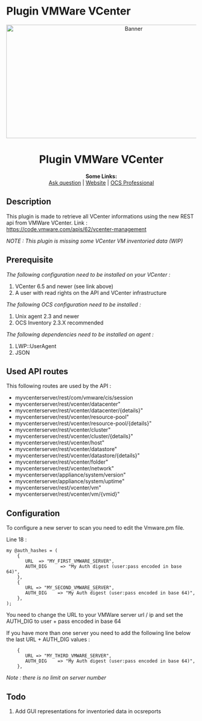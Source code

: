 # Plugin VMWare VCenter

<p align="center">
  <img src="https://cdn.ocsinventory-ng.org/common/banners/banner660px.png" height=300 width=660 alt="Banner">
</p>

<h1 align="center">Plugin VMWare VCenter</h1>
<p align="center">
  <b>Some Links:</b><br>
  <a href="http://ask.ocsinventory-ng.org">Ask question</a> |
  <a href="https://www.ocsinventory-ng.org/?utm_source=github-ocs">Website</a> |
  <a href="https://www.ocsinventory-ng.org/en/#ocs-pro-en">OCS Professional</a>
</p>

## Description

This plugin is made to retrieve all VCenter informations using the new REST api from VMWare VCenter.
Link : https://code.vmware.com/apis/62/vcenter-management

*NOTE : This plugin is missing some VCenter VM inventoried data (WIP)*

## Prerequisite

*The following configuration need to be installed on your VCenter :*
1. VCenter 6.5 and newer (see link above)
2. A user with read rights on the API and VCenter infrastructure

*The following OCS configuration need to be installed :*
1. Unix agent 2.3 and newer
2. OCS Inventory 2.3.X recommended

*The following dependencies need to be installed on agent :*
1. LWP::UserAgent
2. JSON

## Used API routes

This following routes are used by the API :
- myvcenterserver/rest/com/vmware/cis/session
- myvcenterserver/rest/vcenter/datacenter"
- myvcenterserver/rest/vcenter/datacenter/{details}"
- myvcenterserver/rest/vcenter/resource-pool"
- myvcenterserver/rest/vcenter/resource-pool/{details}"
- myvcenterserver/rest/vcenter/cluster"
- myvcenterserver/rest/vcenter/cluster/{details}"
- myvcenterserver/rest/vcenter/host"
- myvcenterserver/rest/vcenter/datastore"
- myvcenterserver/rest/vcenter/datastore/{details}"
- myvcenterserver/rest/vcenter/folder"
- myvcenterserver/rest/vcenter/network"
- myvcenterserver/appliance/system/version"
- myvcenterserver/appliance/system/uptime"
- myvcenterserver/rest/vcenter/vm"
- myvcenterserver/rest/vcenter/vm/{vmid}"

## Configuration

To configure a new server to scan you need to edit the Vmware.pm file.

Line 18 :  
```
my @auth_hashes = (
    {
       URL  => "MY_FIRST_VMWARE_SERVER",
       AUTH_DIG     => "My Auth digest (user:pass encoded in base 64)",
    },
    {
       URL => "MY_SECOND_VMWARE_SERVER",
       AUTH_DIG    => "My Auth digest (user:pass encoded in base 64)",
    },
);
```

You need to change the URL to your VMWare server url / ip and set the AUTH_DIG to user + pass encoded in base 64

If you have more than one server you need to add the following line below the last URL + AUTH_DIG values :

```
    {
       URL => "MY_THIRD_VMWARE_SERVER",
       AUTH_DIG    => "My Auth digest (user:pass encoded in base 64)",
    },
```

*Note : there is no limit on server number*

## Todo

1. Add GUI representations for inventoried data in ocsreports
